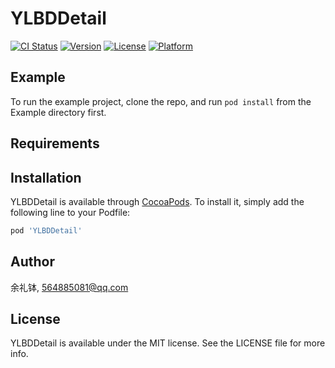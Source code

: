 # YLBDDetail

[![CI Status](https://img.shields.io/travis/余礼钵/YLBDDetail.svg?style=flat)](https://travis-ci.org/余礼钵/YLBDDetail)
[![Version](https://img.shields.io/cocoapods/v/YLBDDetail.svg?style=flat)](https://cocoapods.org/pods/YLBDDetail)
[![License](https://img.shields.io/cocoapods/l/YLBDDetail.svg?style=flat)](https://cocoapods.org/pods/YLBDDetail)
[![Platform](https://img.shields.io/cocoapods/p/YLBDDetail.svg?style=flat)](https://cocoapods.org/pods/YLBDDetail)

## Example

To run the example project, clone the repo, and run `pod install` from the Example directory first.

## Requirements

## Installation

YLBDDetail is available through [CocoaPods](https://cocoapods.org). To install
it, simply add the following line to your Podfile:

```ruby
pod 'YLBDDetail'
```

## Author

余礼钵, 564885081@qq.com

## License

YLBDDetail is available under the MIT license. See the LICENSE file for more info.
